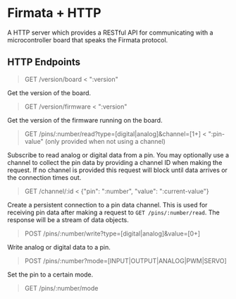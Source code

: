 Firmata + HTTP
==============
A HTTP server which provides a RESTful API for communicating
with a microcontroller board that speaks the Firmata protocol.

HTTP Endpoints
--------------

  > GET /version/board
  < ":version"

Get the version of the board.

  > GET /version/firmware
  < ":version"

Get the version of the firmware running on the board.

  > GET /pins/:number/read?type=[digital|analog]&channel=[1+]
  < ":pin-value" (only provided when not using a channel)

Subscribe to read analog or digital data from a pin.
You may optionally use a channel to collect the pin data
by providing a channel ID when making the request.
If no channel is provided this request will block until
data arrives or the connection times out.

  > GET /channel/:id
  < {"pin": ":number", "value": ":current-value"}

Create a persistent connection to a pin data channel.
This is used for receiving pin data after making a request
to `GET /pins/:number/read`. The response will be a stream
of data objects.

  > POST /pins/:number/write?type=[digital|analog]&value=[0+]

Write analog or digital data to a pin.

  > POST /pins/:number?mode=[INPUT|OUTPUT|ANALOG|PWM|SERVO]

Set the pin to a certain mode.

  > GET /pins/:number/mode

